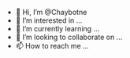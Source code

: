 - 👋 Hi, I’m @Chaybotne
- 👀 I’m interested in ...
- 🌱 I’m currently learning ...
- 💞️ I’m looking to collaborate on ...
- 📫 How to reach me ...

<!---
Chaybotne/Chaybotne is a ✨ special ✨ repository because its `README.md` (this file) appears on your GitHub profile.
You can click the Preview link to take a look at your changes.
--->
